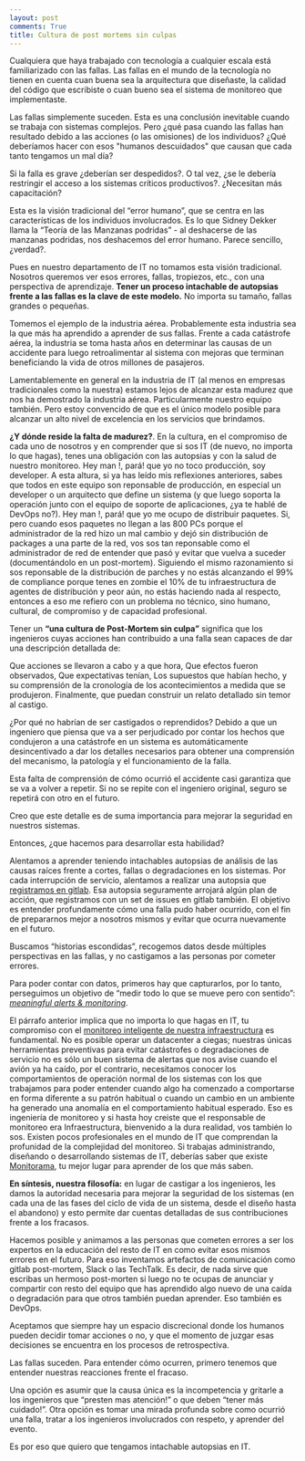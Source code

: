 ```yaml
---
layout: post
comments: True
title: Cultura de post mortems sin culpas
---
```

Cualquiera que haya trabajado con tecnología a cualquier escala está familiarizado con las fallas. Las fallas en el mundo de la tecnología no tienen en cuenta cuan buena sea la arquitectura que diseñaste, la calidad del código que escribiste o cuan bueno sea el sistema de monitoreo que implementaste. 

Las fallas simplemente suceden. Esta es una conclusión inevitable cuando se trabaja con sistemas complejos. Pero ¿qué pasa cuando las fallas han resultado debido a las acciones (o las omisiones) de los individuos? ¿Qué deberíamos hacer con esos "humanos descuidados" que causan que cada tanto tengamos un mal día?

Si la falla es grave ¿deberían ser despedidos?. O tal vez, ¿se le debería restringir el acceso a los sistemas críticos productivos?. ¿Necesitan más capacitación?

Esta es la visión tradicional del “error humano”, que se centra en las características de los individuos involucrados. Es lo que Sidney Dekker llama la “Teoría de las Manzanas podridas” - al deshacerse de las manzanas podridas, nos deshacemos del error humano. Parece sencillo, ¿verdad?.

Pues en nuestro departamento de IT no tomamos esta visión tradicional. Nosotros queremos ver esos errores, fallas, tropiezos, etc., con una perspectiva de aprendizaje. **Tener un proceso intachable de autopsias frente a las fallas es la clave de este modelo.** No importa su tamaño, fallas grandes o pequeñas.

Tomemos el ejemplo de la industria aérea. Probablemente esta industria sea la que más ha aprendido a aprender de sus fallas. Frente a cada catástrofe aérea, la industria se toma hasta años en determinar las causas de un accidente para luego retroalimentar al sistema con mejoras que terminan beneficiando la vida de otros millones de pasajeros.

Lamentablemente en general en la industria de IT (al menos en empresas tradicionales como la nuestra) estamos lejos de alcanzar esta madurez que nos ha demostrado la industria aérea. Particularmente nuestro equipo también. Pero estoy convencido de que es el único modelo posible para alcanzar un alto nivel de excelencia en los servicios que brindamos.

**¿Y dónde reside la falta de madurez?**. En la cultura, en el compromiso de cada uno de nosotros y en comprender que si sos IT (de nuevo, no importa lo que hagas), tenes una obligación con las autopsias y con la salud de nuestro monitoreo. 
Hey man !, pará! que yo no toco producción, soy developer. A esta altura, si ya has leído mis reflexiones anteriores, sabes que todos en este equipo son reponsable de producción, en especial un developer o un arquitecto que define un sistema (y que luego soporta la operación junto con el equipo de soporte de aplicaciones, ¿ya te hablé de DevOps no?).
Hey man !, pará! que yo me ocupo de distribuir paquetes. Si, pero cuando esos paquetes no llegan a las 800 PCs porque el administrador de la red hizo un mal cambio y dejó sin distribución de packages a una parte de la red, vos sos tan reponsable como el administrador de red de entender que pasó y evitar que vuelva a suceder (documentándolo en un post-mortem). Siguiendo el mismo razonamiento si sos reponsable de la distribución de parches y no estás alcanzando el 99% de compliance porque tenes en zombie el 10% de tu infraestructura de agentes de distribución y peor aún, no estás haciendo nada al respecto, entonces a eso me refiero con un problema no técnico, sino humano, cultural, de compromiso y de capacidad profesional.

Tener un **“una cultura de Post-Mortem sin culpa”** significa que los ingenieros cuyas acciones han contribuido a una falla sean capaces de dar una descripción detallada de:

Que acciones se llevaron a cabo y a que hora,
Que efectos fueron observados,
Que expectativas tenían,
Los supuestos que habían hecho,
y su comprensión de la cronología de los acontecimientos a medida que se produjeron.
Finalmente, que puedan construir un relato detallado sin temor al castigo.

¿Por qué no habrían de ser castigados o reprendidos? Debido a que un ingeniero que piensa que va a ser perjudicado por contar los hechos que condujeron a una catástrofe en un sistema es automáticamente desincentivado a dar los detalles necesarios para obtener una comprensión del mecanismo, la patología y el funcionamiento de la falla.

Esta falta de comprensión de cómo ocurrió el accidente casi garantiza que se va a volver a repetir. Si no se repite con el ingeniero original, seguro se repetirá con otro en el futuro.

Creo que este detalle es de suma importancia para mejorar la seguridad en nuestros sistemas.

Entonces, ¿que hacemos para desarrollar esta habilidad?

Alentamos a aprender teniendo intachables autopsias de análisis de las causas raíces frente a cortes, fallas o degradaciones en los sistemas.
Por cada interrupción de servicio, alentamos a realizar una autopsia que [registramos en gitlab](http://gitlab.sinopecarg.com.ar/it-all/post-mortem-reports). Esa autopsia seguramente arrojará algún plan de acción, que registramos con un set de issues en gitlab también.
El objetivo es entender profundamente cómo una falla pudo haber ocurrido, con el fin de prepararnos mejor a nosotros mismos y evitar que ocurra nuevamente en el futuro.

Buscamos “historias escondidas”, recogemos datos desde múltiples perspectivas en las fallas, y no castigamos a las personas por cometer errores.

Para poder contar con datos, primeros hay que capturarlos, por lo tanto, perseguimos un objetivo de “medir todo lo que se mueve pero con sentido”: [*meaningful alerts & monitoring*](https://www.pagerduty.com/blog/best-practices-to-make-your-metrics-meaningful-in-pagerduty/).

El párrafo anterior implica que no importa lo que hagas en IT, tu compromiso con el [monitoreo inteligente de nuestra infraestructura](http://es.slideshare.net/mrtazz/etsy-monitoring) es fundamental. No es posible operar un datacenter a ciegas; nuestras únicas herramientas preventivas para evitar catástrofes o degradaciones de servicio no es sólo un buen sistema de alertas que nos avise cuando el avión ya ha caído, por el contrario, necesitamos conocer los comportamientos de operación normal de los sistemas con los que trabajamos para poder entender cuando algo ha comenzado a comportarse en forma diferente a su patrón habitual o cuando un cambio en un ambiente ha generado una anomalía en el comportamiento habitual esperado. Eso es ingeniería de monitoreo y si hasta hoy creiste que el responsable de monitoreo era Infraestructura, bienvenido a la dura realidad, vos también lo sos. Existen pocos profesionales en el mundo de IT que comprendan la profunidad de la complejidad del monitoreo. Si trabajas administrando, diseñando o desarrollando sistemas de IT, deberías saber que existe [Monitorama](https://vimeo.com/monitorama/videos), tu mejor lugar para aprender de los que más saben.

**En síntesis, nuestra filosofía:** en lugar de castigar a los ingenieros, les damos la autoridad necesaria para mejorar la seguridad de los sistemas (en cada una de las fases del ciclo de vida de un sistema, desde el diseño hasta el abandono) y esto permite dar cuentas detalladas de sus contribuciones frente a los fracasos.

Hacemos posible y animamos a las personas que cometen errores a ser los expertos en la educación del resto de IT en como evitar esos mismos errores en el futuro. Para eso inventamos artefactos de comunicación como gitlab post-mortem, Slack o las TechTalk. Es decir, de nada sirve que escribas un hermoso post-morten si luego no te ocupas de anunciar y compartir con resto del equipo que has aprendido algo nuevo de una caída o degradación para que otros también puedan aprender. Eso también es DevOps.

Aceptamos que siempre hay un espacio discrecional donde los humanos pueden decidir tomar acciones o no, y que el momento de juzgar esas decisiones se encuentra en los procesos de retrospectiva.

Las fallas suceden. Para entender cómo ocurren, primero tenemos que entender nuestras reacciones frente el fracaso.

Una opción es asumir que la causa única es la incompetencia y gritarle a los ingenieros que “presten mas atención!” o que deben “tener más cuidado!”.
Otra opción es tomar una mirada profunda sobre como ocurrió una falla, tratar a los ingenieros involucrados con respeto, y aprender del evento.

Es por eso que quiero que tengamos intachable autopsias en IT.
